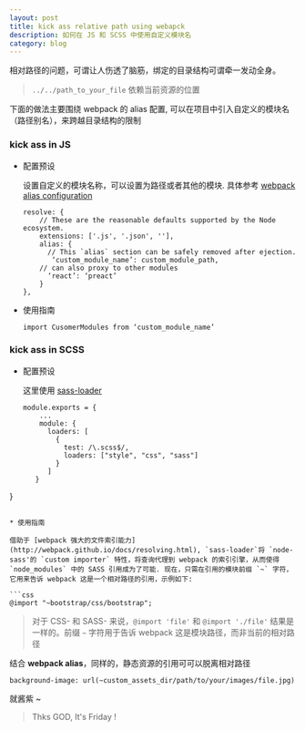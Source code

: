```yaml
---
layout: post
title: kick ass relative path using webapck
description: 如何在 JS 和 SCSS 中使用自定义模块名
category: blog
---
```


相对路径的问题，可谓让人伤透了脑筋，绑定的目录结构可谓牵一发动全身。

> `../../path_to_your_file` 依赖当前资源的位置 

下面的做法主要围绕 webpack 的 alias 配置, 可以在项目中引入自定义的模块名（路径别名），来跨越目录结构的限制

### kick ass in JS

* 配置预设
   
  设置自定义的模块名称，可以设置为路径或者其他的模块. 具体参考 [webpack alias configuration](http://webpack.github.io/docs/configuration.html#resolve-alias)

  ```
  resolve: {
      // These are the reasonable defaults supported by the Node ecosystem.
      extensions: ['.js', '.json', ''],
      alias: {
        // This `alias` section can be safely removed after ejection.
         ‘custom_module_name’: custom_module_path,
      // can also proxy to other modules
        ‘react’: ‘preact’
      }
  },
  ```
* 使用指南

  ```
  import CusomerModules from ‘custom_module_name’
  ```

### kick ass in SCSS

* 配置预设

  这里使用 [sass-loader](https://github.com/jtangelder/sass-loader) 

  ```
  module.exports = {
	  ...
	  module: {
		loaders: [
		  {
			test: /\.scss$/,
			loaders: ["style", "css", "sass"]
		  }
		]
	 }
 }
  ```

* 使用指南 

  借助于 [webpack 强大的文件索引能力](http://webpack.github.io/docs/resolving.html), `sass-loader`将 `node-sass'的 `custom importer` 特性，将查询代理到 webpack 的索引引擎，从而使得 `node_modules` 中的 SASS 引用成为了可能. 现在，只需在引用的模块前缀 `~` 字符，它用来告诉 webpack 这是一个相对路径的引用，示例如下:
  
  ```css
  @import "~bootstrap/css/bootstrap";
  ```
  
  > 对于 CSS- 和 SASS- 来说，`@import 'file'` 和 `@import './file'` 结果是一样的。前缀 `~` 字符用于告诉 webpack 这是模块路径，而非当前的相对路径

  结合 **webpack alias**，同样的，静态资源的引用可可以脱离相对路径
 
  ```
  background-image: url(~custom_assets_dir/path/to/your/images/file.jpg)
  ```


就酱紫 ~ 

> Thks GOD, It's Friday ! 


